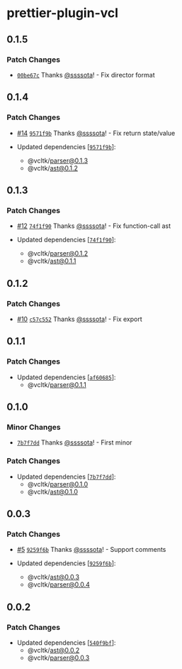 # prettier-plugin-vcl

## 0.1.5

### Patch Changes

- [`00be67c`](https://github.com/ssssota/vcltk/commit/00be67ca67adf974a0149fec002aab8ef76eb222) Thanks [@ssssota](https://github.com/ssssota)! - Fix director format

## 0.1.4

### Patch Changes

- [#14](https://github.com/ssssota/vcltk/pull/14) [`9571f9b`](https://github.com/ssssota/vcltk/commit/9571f9bbe17bf1c14f41c9b3fc505faa9520dc23) Thanks [@ssssota](https://github.com/ssssota)! - Fix return state/value

- Updated dependencies [[`9571f9b`](https://github.com/ssssota/vcltk/commit/9571f9bbe17bf1c14f41c9b3fc505faa9520dc23)]:
  - @vcltk/parser@0.1.3
  - @vcltk/ast@0.1.2

## 0.1.3

### Patch Changes

- [#12](https://github.com/ssssota/vcltk/pull/12) [`74f1f90`](https://github.com/ssssota/vcltk/commit/74f1f90a624e2f39c01b0375e1532b5b34caf237) Thanks [@ssssota](https://github.com/ssssota)! - Fix function-call ast

- Updated dependencies [[`74f1f90`](https://github.com/ssssota/vcltk/commit/74f1f90a624e2f39c01b0375e1532b5b34caf237)]:
  - @vcltk/parser@0.1.2
  - @vcltk/ast@0.1.1

## 0.1.2

### Patch Changes

- [#10](https://github.com/ssssota/vcltk/pull/10) [`c57c552`](https://github.com/ssssota/vcltk/commit/c57c552ee9dcc4469a2b5cd8beb9e1d6e8e2038c) Thanks [@ssssota](https://github.com/ssssota)! - Fix export

## 0.1.1

### Patch Changes

- Updated dependencies [[`af60685`](https://github.com/ssssota/vcltk/commit/af60685c4ce0c7a7dd8b2ff577c533487386b407)]:
  - @vcltk/parser@0.1.1

## 0.1.0

### Minor Changes

- [`7b7f7dd`](https://github.com/ssssota/vcltk/commit/7b7f7dda59454b2cc17697cc5672c3e372992979) Thanks [@ssssota](https://github.com/ssssota)! - First minor

### Patch Changes

- Updated dependencies [[`7b7f7dd`](https://github.com/ssssota/vcltk/commit/7b7f7dda59454b2cc17697cc5672c3e372992979)]:
  - @vcltk/parser@0.1.0
  - @vcltk/ast@0.1.0

## 0.0.3

### Patch Changes

- [#5](https://github.com/ssssota/vcltk/pull/5) [`9259f6b`](https://github.com/ssssota/vcltk/commit/9259f6bcaa600873e50ea0a8d09811db66da9adb) Thanks [@ssssota](https://github.com/ssssota)! - Support comments

- Updated dependencies [[`9259f6b`](https://github.com/ssssota/vcltk/commit/9259f6bcaa600873e50ea0a8d09811db66da9adb)]:
  - @vcltk/ast@0.0.3
  - @vcltk/parser@0.0.4

## 0.0.2

### Patch Changes

- Updated dependencies [[`540f9bf`](https://github.com/ssssota/vcltk/commit/540f9bf9de021a9d6bddbf35ec9e5267b605492c)]:
  - @vcltk/ast@0.0.2
  - @vcltk/parser@0.0.3
